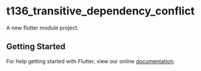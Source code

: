 # t136_transitive_dependency_conflict

A new flutter module project.

## Getting Started

For help getting started with Flutter, view our online
[documentation](https://flutter.dev/).
